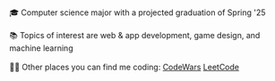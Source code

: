 🎓  Computer science major with a projected graduation of Spring '25
<br>
<br>
📚 Topics of interest are web & app development, game design, and machine learning
<br>
<br>
👨‍💻 Other places you can find me coding: [CodeWars](https://www.codewars.com/users/nrfletcher)  [LeetCode](https://leetcode.com/nrfletcher/)

<!---
nfletcher27/nfletcher27 is a ✨ special ✨ repository because its `README.md` (this file) appears on your GitHub profile.
You can click the Preview link to take a look at your changes.
--->

